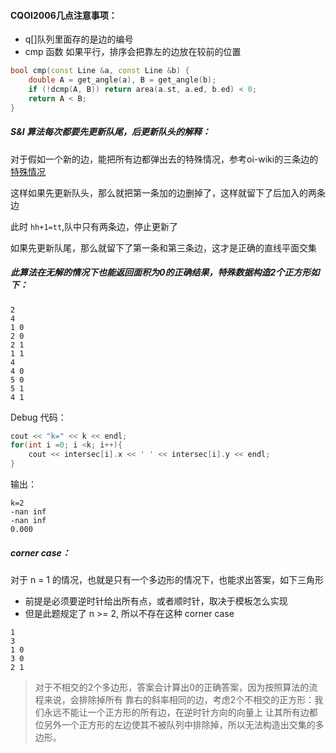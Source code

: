 #### CQOI2006几点注意事项：

- q[]队列里面存的是边的编号
- cmp 函数 如果平行，排序会把靠左的边放在较前的位置

```cpp
bool cmp(const Line &a, const Line &b) {
    double A = get_angle(a), B = get_angle(b);
    if (!dcmp(A, B)) return area(a.st, a.ed, b.ed) < 0;
    return A < B;
}
```

##### S&I 算法每次都要先更新队尾，后更新队头的解释：

对于假如一个新的边，能把所有边都弹出去的特殊情况，参考oi-wiki的三条边的[特殊情况](https://oi-wiki.org/geometry/half-plane/#_7)

这样如果先更新队头，那么就把第一条加的边删掉了，这样就留下了后加入的两条边

此时 `hh+1=tt`,队中只有两条边，停止更新了

如果先更新队尾，那么就留下了第一条和第三条边，这才是正确的直线平面交集


##### 此算法在无解的情况下也能返回面积为0的正确结果，特殊数据构造2个正方形如下：
```
2
4
1 0
2 0
2 1
1 1
4
4 0
5 0
5 1
4 1
```
Debug 代码：
```cpp
cout << "k=" << k << endl;
for(int i =0; i <k; i++){
    cout << intersec[i].x << ' ' << intersec[i].y << endl;
}
```
输出：
```
k=2
-nan inf
-nan inf
0.000
```

##### corner case：
对于 n = 1 的情况，也就是只有一个多边形的情况下，也能求出答案，如下三角形
- 前提是必须要逆时针给出所有点，或者顺时针，取决于模板怎么实现
- 但是此题规定了 n >= 2, 所以不存在这种 corner case
```
1
3
1 0
3 0
2 1
```

>对于不相交的2个多边形，答案会计算出0的正确答案，因为按照算法的流程来说，会排除掉所有
靠右的斜率相同的边，考虑2个不相交的正方形：我们永远不能让一个正方形的所有边，在逆时针方向的向量上
让其所有边都位另外一个正方形的左边使其不被队列中排除掉，所以无法构造出交集的多边形。